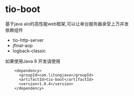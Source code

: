 # tio-boot

基于java aio的高性能web框架,可以让单台服务器承受上万并发  
依赖组件  

- tio-http-server
- jfinal-aop
- logback-classic

如果使用Java 8 开发请使用

```
    <dependency>
      <groupId>com.litongjava</groupId>
      <artifactId>tio-boot</artifactId>
      <version>1.0.4</version>
    </dependency>
```